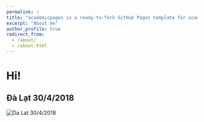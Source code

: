 ```yaml
---
permalink: /
title: "academicpages is a ready-to-fork GitHub Pages template for academic personal websites"
excerpt: "About me"
author_profile: true
redirect_from: 
  - /about/
  - /about.html
---
```

Hi!
======

Đà Lạt 30/4/2018
---
![Da Lat 30/4/2018](https://instagram.fsgn5-1.fna.fbcdn.net/vp/5ed6bc4a0f6387e7826ab185427ce120/5CC520AD/t51.2885-15/sh0.08/e35/s640x640/34068674_375609009589045_8691861218270380032_n.jpg?_nc_ht=instagram.fsgn5-1.fna.fbcdn.net)
